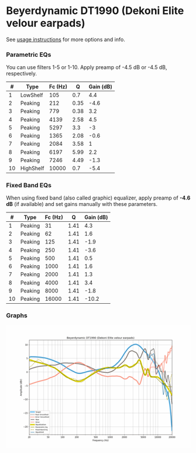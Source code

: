 # Beyerdynamic DT1990 (Dekoni Elite velour earpads)
See [usage instructions](https://github.com/jaakkopasanen/AutoEq#usage) for more options and info.

### Parametric EQs
You can use filters 1-5 or 1-10. Apply preamp of -4.5 dB or -4.5 dB, respectively.

|   # | Type      |   Fc (Hz) |    Q |   Gain (dB) |
|-----|-----------|-----------|------|-------------|
|   1 | LowShelf  |       105 | 0.7  |         4.4 |
|   2 | Peaking   |       212 | 0.35 |        -4.6 |
|   3 | Peaking   |       779 | 0.38 |         3.2 |
|   4 | Peaking   |      4139 | 2.58 |         4.5 |
|   5 | Peaking   |      5297 | 3.3  |        -3   |
|   6 | Peaking   |      1365 | 2.08 |        -0.6 |
|   7 | Peaking   |      2084 | 3.58 |         1   |
|   8 | Peaking   |      6197 | 5.99 |         2.2 |
|   9 | Peaking   |      7246 | 4.49 |        -1.3 |
|  10 | HighShelf |     10000 | 0.7  |        -5.4 |

### Fixed Band EQs
When using fixed band (also called graphic) equalizer, apply preamp of **-4.6 dB** (if available) and set gains manually with these parameters.

|   # | Type    |   Fc (Hz) |    Q |   Gain (dB) |
|-----|---------|-----------|------|-------------|
|   1 | Peaking |        31 | 1.41 |         4.3 |
|   2 | Peaking |        62 | 1.41 |         1.6 |
|   3 | Peaking |       125 | 1.41 |        -1.9 |
|   4 | Peaking |       250 | 1.41 |        -3.6 |
|   5 | Peaking |       500 | 1.41 |         0.5 |
|   6 | Peaking |      1000 | 1.41 |         1.6 |
|   7 | Peaking |      2000 | 1.41 |         1.3 |
|   8 | Peaking |      4000 | 1.41 |         3.4 |
|   9 | Peaking |      8000 | 1.41 |        -1.8 |
|  10 | Peaking |     16000 | 1.41 |       -10.2 |

### Graphs
![](./Beyerdynamic%20DT1990%20(Dekoni%20Elite%20velour%20earpads).png)
